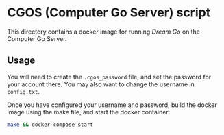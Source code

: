 # CGOS (Computer Go Server) script

This directory contains a docker image for running _Dream Go_ on the Computer Go Server.

## Usage

You will need to create the `.cgos_password` file, and set the password for your account there. You may also want to change the username in `config.txt`.

Once you have configured your username and password, build the docker image using the make file, and start the docker container:

```bash
make && docker-compose start
```